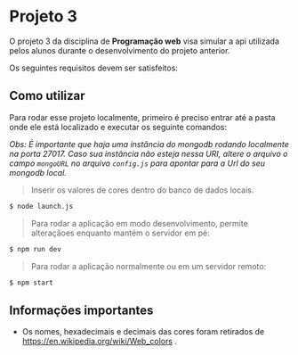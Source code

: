 # Projeto 3

O projeto 3 da disciplina de <b>Programação web</b> visa simular a api utilizada pelos alunos durante o desenvolvimento do projeto anterior.

Os seguintes requisitos devem ser satisfeitos:



## Como utilizar

Para rodar esse projeto localmente, primeiro é preciso entrar até a pasta onde ele está localizado e executar os seguinte comandos:

<i>Obs: É importante que haja uma instância do mongodb rodando localmente na porta 27017. Caso sua instância não esteja nessa URI, altere o arquivo o campo `mongoURL` no arquivo `config.js` para apontar para a Url do seu mongodb local.</i>

> Inserir os valores de cores dentro do banco de dados locais.

```bash
$ node launch.js
```

> Para rodar a aplicação em modo desenvolvimento, permite alteraçãoes enquanto mantém o servidor em pé:
```bash
$ npm run dev
```
> Para rodar a aplicação normalmente ou em um servidor remoto:
```bash
$ npm start
```

## Informações importantes

- Os nomes, hexadecimais e decimais das cores foram retirados de https://en.wikipedia.org/wiki/Web_colors .
